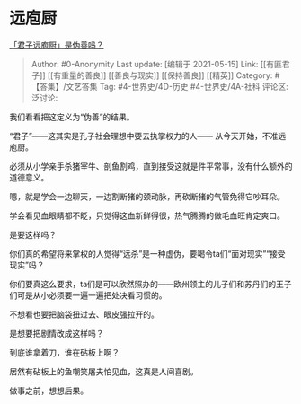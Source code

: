 # 远庖厨
[「君子远庖厨」是伪善吗？](https://www.zhihu.com/question/22341969/answer/1886770714)

> Author: #0-Anonymity
> Last update: [编辑于 2021-05-15]
> Link: [[有匪君子]] [[有重量的善良]] [[善良与现实]] [[保持善良]] [[精英]]
> Category: #【答集】/文艺答集
> Tag: #4-世界史/4D-历史 #4-世界史/4A-社科
> 评论区:
> 泛讨论:

我们看看把这定义为“伪善”的结果。

“君子”——这其实是孔子社会理想中要去执掌权力的人—— 从今天开始，不准远庖厨。

必须从小学亲手杀猪宰牛、剖鱼割鸡，直到接受这就是件平常事，没有什么额外的道德意义。

嗯，就是学会一边聊天，一边割断猪的颈动脉，再砍断猪的气管免得它吵耳朵。

学会看见血眼睛都不眨，只觉得这血新鲜得很，热气腾腾的做毛血旺肯定爽口。

是要这样吗？

你们真的希望将来掌权的人觉得“远杀”是一种虚伪，要喝令ta们“面对现实”“接受现实”吗？

你们要真这么要求，ta们是可以欣然照办的——欧州领主的儿子们和苏丹们的王子们可是从小必须要一遍一遍把处决看习惯的。

不想看也要把脑袋扭过去、眼皮强拉开的。

是想要把剧情改成这样吗？

到底谁拿着刀，谁在砧板上啊？

居然有砧板上的鱼嘲笑屠夫怕见血，这真是人间喜剧。

做事之前，想想后果。
